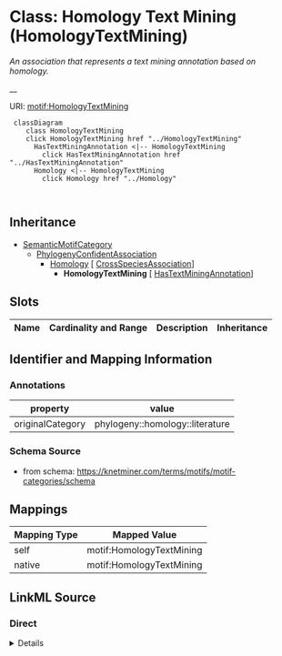 

# Class: Homology Text Mining (HomologyTextMining) 


_An association that represents a text mining annotation based on homology._

__





URI: [motif:HomologyTextMining](https://knetminer.com/terms/motifs/motif-categories/HomologyTextMining)






```mermaid
 classDiagram
    class HomologyTextMining
    click HomologyTextMining href "../HomologyTextMining"
      HasTextMiningAnnotation <|-- HomologyTextMining
        click HasTextMiningAnnotation href "../HasTextMiningAnnotation"
      Homology <|-- HomologyTextMining
        click Homology href "../Homology"
      
      
```





## Inheritance
* [SemanticMotifCategory](SemanticMotifCategory.md)
    * [PhylogenyConfidentAssociation](PhylogenyConfidentAssociation.md)
        * [Homology](Homology.md) [ [CrossSpeciesAssociation](CrossSpeciesAssociation.md)]
            * **HomologyTextMining** [ [HasTextMiningAnnotation](HasTextMiningAnnotation.md)]



## Slots

| Name | Cardinality and Range | Description | Inheritance |
| ---  | --- | --- | --- |









## Identifier and Mapping Information





### Annotations

| property | value |
| --- | --- |
| originalCategory | phylogeny::homology::literature |




### Schema Source


* from schema: https://knetminer.com/terms/motifs/motif-categories/schema




## Mappings

| Mapping Type | Mapped Value |
| ---  | ---  |
| self | motif:HomologyTextMining |
| native | motif:HomologyTextMining |







## LinkML Source

<!-- TODO: investigate https://stackoverflow.com/questions/37606292/how-to-create-tabbed-code-blocks-in-mkdocs-or-sphinx -->

### Direct

<details>
```yaml
name: HomologyTextMining
annotations:
  originalCategory:
    tag: originalCategory
    value: phylogeny::homology::literature
description: 'An association that represents a text mining annotation based on homology.

  '
title: Homology Text Mining
notes:
- 'original category no: 3.3'
from_schema: https://knetminer.com/terms/motifs/motif-categories/schema
is_a: Homology
mixins:
- HasTextMiningAnnotation

```
</details>

### Induced

<details>
```yaml
name: HomologyTextMining
annotations:
  originalCategory:
    tag: originalCategory
    value: phylogeny::homology::literature
description: 'An association that represents a text mining annotation based on homology.

  '
title: Homology Text Mining
notes:
- 'original category no: 3.3'
from_schema: https://knetminer.com/terms/motifs/motif-categories/schema
is_a: Homology
mixins:
- HasTextMiningAnnotation

```
</details>